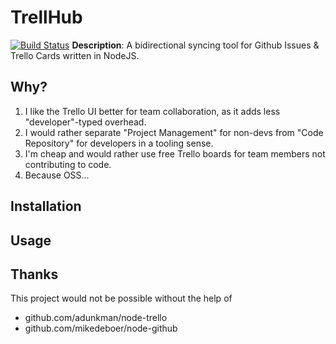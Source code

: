 # TrellHub
[![Build Status](https://travis-ci.org/mattdavenport/trellhub.svg?branch=master)](https://travis-ci.org/mattdavenport/trellhub)
**Description**: A bidirectional syncing tool for Github Issues & Trello Cards
written in NodeJS.

## Why?
1. I like the Trello UI better for team collaboration, as it adds less "developer"-typed overhead.
2. I would rather separate "Project Management" for non-devs from "Code Repository" for developers in a tooling sense.
3. I'm cheap and would rather use free Trello boards for team members not contributing to code.
4. Because OSS...

## Installation

## Usage

## Thanks
This project would not be possible without the help of
- github.com/adunkman/node-trello
- github.com/mikedeboer/node-github
